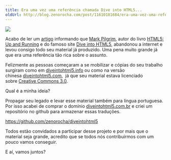 ```yaml
---
title: Era uma vez uma referência chamada Dive into HTML5...
oldUrl: http://blog.zenorocha.com/post/11610181684/era-uma-vez-uma-referencia-chamada-dive-into-html5
---
```


<p><img src="http://media.tumblr.com/tumblr_lt9g9h4Dcm1qe3219.jpg"/></p>

<p>Acabo de ler um <a href="http://meyerweb.com/eric/thoughts/2011/10/04/searching-for-mark-pilgrim/" target="_blank">artigo</a> informando que <a href="http://en.wikipedia.org/wiki/Mark_Pilgrim_(software_developer)" target="_blank">Mark Pilgrim</a>, autor do livro <a href="http://www.amazon.com/HTML5-Up-Running-Mark-Pilgrim/dp/0596806027" target="_blank">HTML5: Up and Running</a> e do famoso site <a href="http://diveintohtml5.org/" target="_blank">Dive into HTML5</a>, abandonou a internet e levou consigo todo seu material já produzido. Uma pena muito grande já que era uma referência tão rica sobre o assunto.</p>

<!-- more -->

<p>Felizmente as pessoas começaram a se mobilizar e cópias do seu trabalho surgiram como em <a href="http://diveintohtml5.info/" target="_blank">diveintohtml5.info</a> ou como na versão chinesa <a href="http://diveintohtml5.com/" target="_blank">diveintohtml5.com</a>,  já que seu material estava licenciado sobre <a href="http://creativecommons.org/licenses/by/3.0/" target="_blank">Creative Commons 3.0</a>.</p>

<p>Qual é a minha ideia?</p>

<p>Propagar seu legado e levar esse material também para língua portuguesa. Por isso acabei de comprar o domínio <a href="http://diveintohtml5.com.br/" target="_blank">diveintohtml5.com.br</a> e criei um repositório no github para armazenar essas traduções.</p>

<p><a href="https://github.com/zenorocha/diveintohtml5" target="_blank"><a href="https://github.com/zenorocha/diveintohtml5" target="_blank">https://github.com/zenorocha/diveintohtml5</a></a></p>

<p>Todos estão convidados a participar desse projeto e por mais que o material seja grande, acredito que se todos nós contribuirmos com um pouco vamos conseguir.</p>

<p>E aí, vamos juntos?</p>
